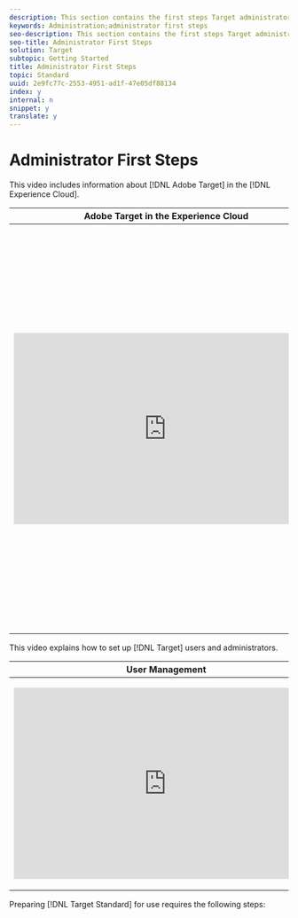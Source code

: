 ```yaml
---
description: This section contains the first steps Target administrators should take after receiving the emailed invitation to the Adobe Experience Cloud.
keywords: Administration;administrator first steps
seo-description: This section contains the first steps Target administrators should take after receiving the emailed invitation to the Adobe Experience Cloud.
seo-title: Administrator First Steps
solution: Target
subtopic: Getting Started
title: Administrator First Steps
topic: Standard
uuid: 2e9fc77c-2553-4951-ad1f-47e05df88134
index: y
internal: n
snippet: y
translate: y
---
```


# Administrator First Steps

This video includes information about [!DNL  Adobe Target] in the [!DNL  Experience Cloud]. 

<table id="table_A3A70CC0C9F54131BB9F098B4DA8C9D6"> 
 <thead> 
  <tr> 
   <th class="entry" colspan="2"> Adobe Target in the Experience Cloud </th> 
   <th colname="col3" class="entry"> 4:59 </th> 
  </tr>
 </thead>
 <tbody> 
  <tr> 
   <td colspan="2"> 
    <div width="550" class="video-iframe"> 
     <iframe src="https://www.youtube.com/embed/7lwYrYC7vdM/" frameborder="0" webkitallowfullscreen="true" mozallowfullscreen="true" oallowfullscreen="true" msallowfullscreen="true" allowfullscreen="allowfullscreen" scrolling="no" width="550" height="345">https://www.youtube.com/embed/7lwYrYC7vdM/</iframe>
    </div> </td> 
   <td colname="col3"> <p> 
     <ul id="ul_FF4FEC7BC7A34461BAA54FBE18A8E63B"> 
      <li id="li_7D6D4CB2E771430F84D2B658F8611532">Describe and understand the value of the Adobe Experience Cloud </li> 
      <li id="li_1DE40F1125BA46499AE9207E56427155">Log in to the Adobe Experience Cloud with your Adobe ID or create an Adobe ID </li> 
      <li id="li_4BE2720BCFC6424D87F07261FB2AC103">Invite a new user to the Adobe Experience Cloud </li> 
      <li id="li_1FA3774078DA4266AC3FA412E3117B07">Link your Target account to the Adobe Experience Cloud </li> 
      <li id="li_088787515C094AF5A4576CC58D6498DD">Set Adobe Target as your default landing page </li> 
     </ul> </p> </td> 
  </tr> 
 </tbody> 
</table>

This video explains how to set up [!DNL  Target] users and administrators. 



<table id="table_C56F4BE9B867463380013C584D97DAD2"> 
 <thead> 
  <tr> 
   <th class="entry" colspan="2"> User Management </th> 
   <th colname="col3" class="entry"> 4:39 </th> 
  </tr>
 </thead>
 <tbody> 
  <tr> 
   <td colspan="2"> <p> 
     <div width="550" class="video-iframe"> 
      <iframe src="https://www.youtube.com/embed/PIjZHxQpOlg/" frameborder="0" webkitallowfullscreen="true" mozallowfullscreen="true" oallowfullscreen="true" msallowfullscreen="true" allowfullscreen="allowfullscreen" scrolling="no" width="550" height="345">https://www.youtube.com/embed/PIjZHxQpOlg/</iframe>
     </div> </p> </td> 
   <td colname="col3"> <p> 
     <ul id="ul_B17C3EFA4B664415AE0159E418FF45C4"> 
      <li id="li_916224D2105348BE93D60015B2F43D4F">Create new Target users at the appropriate access level </li> 
      <li id="li_0FED234A3A054DEAB62C4F58BAB47F7F">Create new target administrators </li> 
     </ul> </p> </td> 
  </tr> 
 </tbody> 
</table>

Preparing [!DNL  Target Standard] for use requires the following steps: 



